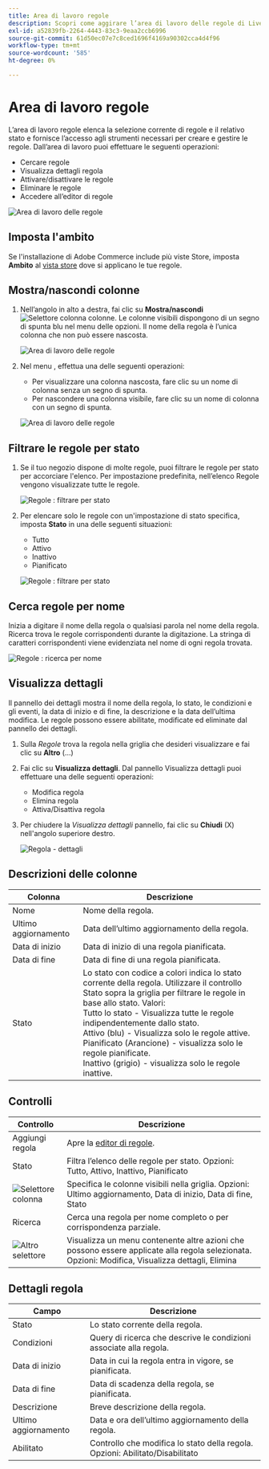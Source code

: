 ```yaml
---
title: Area di lavoro regole
description: Scopri come aggirare l’area di lavoro delle regole di Live Search.
exl-id: a52839fb-2264-4443-83c3-9eaa2ccb6996
source-git-commit: 61d50ec07e7c8ced1696f4169a90302cca4d4f96
workflow-type: tm+mt
source-wordcount: '585'
ht-degree: 0%

---
```


# Area di lavoro regole

L’area di lavoro regole elenca la selezione corrente di regole e il relativo stato e fornisce l’accesso agli strumenti necessari per creare e gestire le regole. Dall’area di lavoro puoi effettuare le seguenti operazioni:

* Cercare regole
* Visualizza dettagli regola
* Attivare/disattivare le regole
* Eliminare le regole
* Accedere all’editor di regole

![Area di lavoro delle regole](assets/rules-workspace.png)

## Imposta l&#39;ambito

Se l&#39;installazione di Adobe Commerce include più viste Store, imposta **Ambito** al [vista store](https://docs.magento.com/user-guide/configuration/scope.html) dove si applicano le tue regole.

## Mostra/nascondi colonne

1. Nell’angolo in alto a destra, fai clic su **Mostra/nascondi** ![Selettore colonna](assets/btn-show-hide-columns.png) colonne.
Le colonne visibili dispongono di un segno di spunta blu nel menu delle opzioni. Il nome della regola è l’unica colonna che non può essere nascosta.

   ![Area di lavoro delle regole](assets/rules-workspace-show-hide-columns.png)

1. Nel menu , effettua una delle seguenti operazioni:

   * Per visualizzare una colonna nascosta, fare clic su un nome di colonna senza un segno di spunta.
   * Per nascondere una colonna visibile, fare clic su un nome di colonna con un segno di spunta.

   ![Area di lavoro delle regole](assets/rules-workspace-all-columns.png)

## Filtrare le regole per stato

1. Se il tuo negozio dispone di molte regole, puoi filtrare le regole per stato per accorciare l&#39;elenco. Per impostazione predefinita, nell’elenco Regole vengono visualizzate tutte le regole.

   ![Regole : filtrare per stato](assets/rules-workspace-filter-status.png)

1. Per elencare solo le regole con un&#39;impostazione di stato specifica, imposta **Stato** in una delle seguenti situazioni:

   * Tutto
   * Attivo
   * Inattivo
   * Pianificato

   ![Regole : filtrare per stato](assets/rules-workspace-filter-status-active.png)

## Cerca regole per nome

Inizia a digitare il nome della regola o qualsiasi parola nel nome della regola.
Ricerca trova le regole corrispondenti durante la digitazione. La stringa di caratteri corrispondenti viene evidenziata nel nome di ogni regola trovata.

![Regole : ricerca per nome](assets/rules-workspace-search-name.png)

## Visualizza dettagli

Il pannello dei dettagli mostra il nome della regola, lo stato, le condizioni e gli eventi, la data di inizio e di fine, la descrizione e la data dell’ultima modifica. Le regole possono essere abilitate, modificate ed eliminate dal pannello dei dettagli.

1. Sulla *Regole* trova la regola nella griglia che desideri visualizzare e fai clic su **Altro** (...)
1. Fai clic su **Visualizza dettagli**.
Dal pannello Visualizza dettagli puoi effettuare una delle seguenti operazioni:

   * Modifica regola
   * Elimina regola
   * Attiva/Disattiva regola

1. Per chiudere la *Visualizza dettagli* pannello, fai clic su **Chiudi** (X) nell&#39;angolo superiore destro.

   ![Regola - dettagli](assets/rules-workspace-details.png)

## Descrizioni delle colonne

| Colonna | Descrizione |
|--- |--- |
| Nome | Nome della regola. |
| Ultimo aggiornamento | Data dell’ultimo aggiornamento della regola. |
| Data di inizio | Data di inizio di una regola pianificata. |
| Data di fine | Data di fine di una regola pianificata. |
| Stato | Lo stato con codice a colori indica lo stato corrente della regola. Utilizzare il controllo Stato sopra la griglia per filtrare le regole in base allo stato. Valori:<br />Tutto lo stato - Visualizza tutte le regole indipendentemente dallo stato.<br />Attivo (blu) - Visualizza solo le regole attive.<br />Pianificato (Arancione) - visualizza solo le regole pianificate.<br />Inattivo (grigio) - visualizza solo le regole inattive. |

## Controlli

| Controllo | Descrizione |
|--- |--- |
| Aggiungi regola | Apre la [editor di regole](rules-add.md). |
| Stato | Filtra l’elenco delle regole per stato. Opzioni: Tutto, Attivo, Inattivo, Pianificato |
| ![Selettore colonna](assets/btn-show-hide-columns.png) | Specifica le colonne visibili nella griglia. Opzioni: Ultimo aggiornamento, Data di inizio, Data di fine, Stato |
| Ricerca | Cerca una regola per nome completo o per corrispondenza parziale. |
| ![Altro selettore](assets/btn-more.png) | Visualizza un menu contenente altre azioni che possono essere applicate alla regola selezionata. Opzioni: Modifica, Visualizza dettagli, Elimina |

## Dettagli regola

| Campo | Descrizione |
|--- |--- |
| Stato | Lo stato corrente della regola. |
| Condizioni | Query di ricerca che descrive le condizioni associate alla regola. |
| Data di inizio | Data in cui la regola entra in vigore, se pianificata. |
| Data di fine | Data di scadenza della regola, se pianificata. |
| Descrizione | Breve descrizione della regola. |
| Ultimo aggiornamento | Data e ora dell’ultimo aggiornamento della regola. |
| Abilitato | Controllo che modifica lo stato della regola. Opzioni: Abilitato/Disabilitato |

